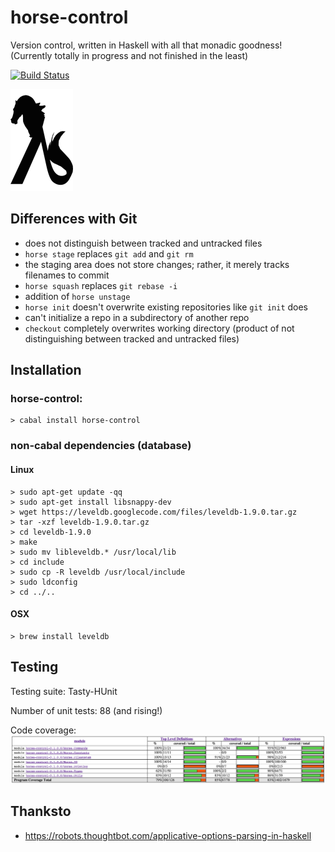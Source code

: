 # horse-control
Version control, written in Haskell with all that monadic goodness! (Currently totally in progress and not finished in the least)

[![Build Status](https://travis-ci.org/bgwines/horse-control.svg?branch=master)](https://travis-ci.org/bgwines/horse-control)

<img src="logo.png" alt="" width="100px"/>

Differences with Git
--------------------

<!-- * `horse rebase` acts like `git rebase -p` -->
<!-- * `horse pull` acts like `git pull --rebase=preserve-merges` -->
* does not distinguish between tracked and untracked files
* `horse stage` replaces `git add` and `git rm`
* the staging area does not store changes; rather, it merely tracks filenames to commit
* `horse squash` replaces `git rebase -i`
* addition of `horse unstage`
* `horse init` doesn't overwrite existing repositories like `git init` does
* can't initialize a repo in a subdirectory of another repo
* `checkout` completely overwrites working directory (product of not distinguishing between tracked and untracked files)

Installation
------------

### horse-control: ###

    > cabal install horse-control

### non-cabal dependencies (database) ###

#### Linux ####

    > sudo apt-get update -qq
    > sudo apt-get install libsnappy-dev
    > wget https://leveldb.googlecode.com/files/leveldb-1.9.0.tar.gz
    > tar -xzf leveldb-1.9.0.tar.gz
    > cd leveldb-1.9.0
    > make
    > sudo mv libleveldb.* /usr/local/lib
    > cd include
    > sudo cp -R leveldb /usr/local/include
    > sudo ldconfig
    > cd ../..

#### OSX ####

    > brew install leveldb

Testing
-------

Testing suite: Tasty-HUnit

Number of unit tests: 88 (and rising!)

Code coverage: ![](coverage.png)

Thanksto
--------

* https://robots.thoughtbot.com/applicative-options-parsing-in-haskell
